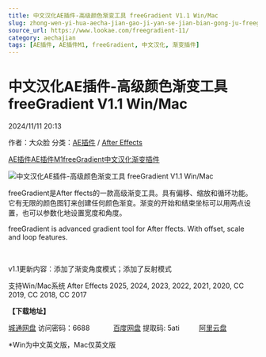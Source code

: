 ```yaml
---
title: 中文汉化AE插件-高级颜色渐变工具 freeGradient V1.1 Win/Mac
slug: zhong-wen-yi-hua-aecha-jian-gao-ji-yan-se-jian-bian-gong-ju-freegradient-v1-1-win-mac
source_url: https://www.lookae.com/freegradient-11/
category: aechajian
tags: [AE插件, AE插件M1, freeGradient, 中文汉化, 渐变插件]
---
```

# 中文汉化AE插件-高级颜色渐变工具 freeGradient V1.1 Win/Mac

2024/11/11 20:13

作者：大众脸
分类：[AE插件](https://www.lookae.com/after-effects/aechajian/) / [After Effects](https://www.lookae.com/after-effects/)

[AE插件](https://www.lookae.com/tag/ae%e6%8f%92%e4%bb%b6/)[AE插件M1](https://www.lookae.com/tag/aem1/)[freeGradient](https://www.lookae.com/tag/freegradient/)[中文汉化](https://www.lookae.com/tag/%e4%b8%ad%e6%96%87%e6%b1%89%e5%8c%96/)[渐变插件](https://www.lookae.com/tag/%e6%b8%90%e5%8f%98%e6%8f%92%e4%bb%b6/)

![中文汉化AE插件-高级颜色渐变工具 freeGradient V1.1 Win/Mac](https://www.lookae.com/wp-content/uploads/2023/03/freeGradient.jpg "中文汉化AE插件-高级颜色渐变工具 freeGradient V1.1 Win/Mac-LookAE.com")

freeGradient是After ffects的一款高级渐变工具。具有偏移、缩放和循环功能。它有无限的颜色图钉来创建任何颜色渐变。渐变的开始和结束坐标可以用两点设置，也可以参数化地设置宽度和角度。

freeGradient is advanced gradient tool for After ffects. With offset, scale and loop features.

[﻿﻿﻿](https://cloud.video.taobao.com//play/u/705956171/p/1/e/6/t/1/402757322070.mp4)

v1.1更新内容：添加了渐变角度模式；添加了反射模式

支持Win/Mac系统 After Effects 2025, 2024, 2023, 2022, 2021, 2020, CC 2019, CC 2018, CC 2017

**【下载地址】**

[城通网盘](https://url70.ctfile.com/f/2827370-1424357653-d21749?p=4431) 访问密码：6688            [百度网盘](https://pan.baidu.com/s/1UXTd7tb4N0RnMnIfb-3Rng?pwd=5ati) 提取码: 5ati          [阿里云盘](https://www.alipan.com/s/Naa8Gvh5Lxn)

\*Win为中文英文版，Mac仅英文版
